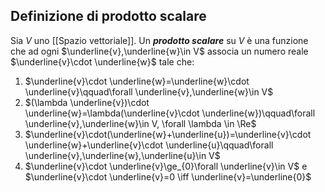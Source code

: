 ## Definizione di prodotto scalare
Sia $V$ uno [[Spazio vettoriale]]. Un ***prodotto scalare*** su $V$ è una funzione che ad ogni $\underline{v},\underline{w}\in V$ associa un numero reale $\underline{v}\cdot \underline{w}$ tale che:
1. $\underline{v}\cdot \underline{w}=\underline{w}\cdot \underline{v}\qquad\forall \underline{v},\underline{w}\in V$
2. $(\lambda \underline{v})\cdot \underline{w}=\lambda(\underline{v}\cdot \underline{w})\qquad\forall \underline{v},\underline{w}\in V, \forall \lambda \in \Re$
3. $\underline{v}\cdot(\underline{w}+\underline{u})=\underline{v}\cdot \underline{w}+\underline{v}\cdot \underline{u}\qquad\forall \underline{v},\underline{w},\underline{u}\in V$
4. $\underline{v}\cdot \underline{v}\ge_{0}\forall \underline{v}\in V$ e $\underline{v}\cdot \underline{v}=0 \iff \underline{v}=\underline{0}$